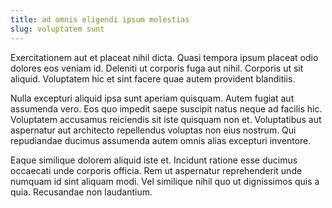 ```yaml
---
title: ad omnis eligendi ipsum molestias
slug: voluptatem sunt
---
```


Exercitationem aut et placeat nihil dicta. Quasi tempora ipsum placeat odio dolores eos veniam id. Deleniti ut corporis fuga aut nihil. Corporis ut sit aliquid. Voluptatem hic et sint facere quae autem provident blanditiis.

Nulla excepturi aliquid ipsa sunt aperiam quisquam. Autem fugiat aut assumenda vero. Eos quo impedit saepe suscipit natus neque ad facilis hic. Voluptatem accusamus reiciendis sit iste quisquam non et. Voluptatibus aut aspernatur aut architecto repellendus voluptas non eius nostrum. Qui repudiandae ducimus assumenda autem omnis alias excepturi inventore.

Eaque similique dolorem aliquid iste et. Incidunt ratione esse ducimus occaecati unde corporis officia. Rem ut aspernatur reprehenderit unde numquam id sint aliquam modi. Vel similique nihil quo ut dignissimos quis a quia. Recusandae non laudantium.

